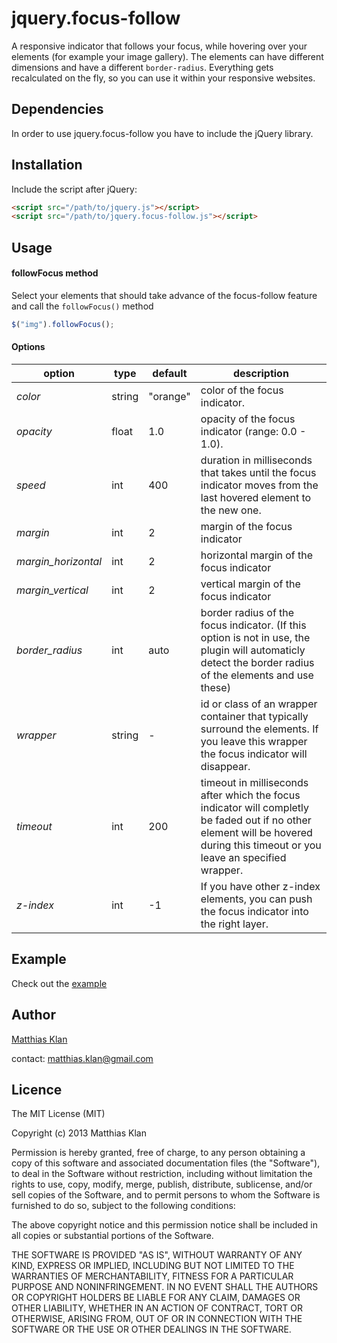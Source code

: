 # jquery.focus-follow

A responsive indicator that follows your focus, while hovering over your elements (for example your image gallery). The elements can have different dimensions and have a different `border-radius`. Everything gets recalculated on the fly, so you can use it within your responsive websites.

## Dependencies

In order to use jquery.focus-follow you have to include the jQuery library.

## Installation

Include the script after jQuery:

```html
<script src="/path/to/jquery.js"></script>
<script src="/path/to/jquery.focus-follow.js"></script>
```

## Usage

#### followFocus method

Select your elements that should take advance of the focus-follow feature and call the `followFocus()` method

```javascript
$("img").followFocus();
```

#### Options

<table>
<thead>
<tr>
   <th>option</th><th>type</th><th>default</th><th>description</th>
</tr>
</thead>
<tbody>
<tr>
   <td><i>color</i></td><td>string</td><td>"orange"</td><td>color of the focus indicator. </td>
</tr>
<tr>
   <td><i>opacity</i></td><td>float</td><td>1.0</td><td>opacity of the focus indicator (range: 0.0 - 1.0). </td>
</tr>
<tr>
   <td><i>speed</i></td><td>int</td><td>400</td><td>duration in milliseconds that takes until the focus indicator moves from the last hovered element to the new one.</td>
</tr>
<tr>
   <td><i>margin</i></td><td>int</td><td>2</td><td>margin of the focus indicator </td>
</tr>
<tr>
   <td><i>margin_horizontal</i></td><td>int</td><td>2</td><td>horizontal margin of the focus indicator </td>
<tr>
   <td><i>margin_vertical</i></td><td>int</td><td>2</td><td>vertical margin of the focus indicator </td>
<tr>
   <td><i>border_radius</i></td><td>int</td><td>auto</td><td>border radius of the focus indicator. (If this option is not in use, the plugin will automaticly detect the border radius of the elements and use these)</td>
</tr>
<tr>
   <td><i>wrapper</i></td><td>string</td><td>-</td><td>id or class of an wrapper container that typically surround the elements. If you leave this wrapper the focus indicator will disappear.</td>
</tr>
<tr>
   <td><i>timeout</i></td><td>int</td><td>200</td><td>timeout in milliseconds after which the focus indicator will completly be faded out if no other element will be hovered during this timeout or you leave an specified wrapper. </td>
</tr>
   <td><i>z-index</i></td><td>int</td><td>-1</td><td>If you have other z-index elements, you can push the focus indicator into the right layer.</td>
</tbody>

</table>


## Example

Check out the [example](https://github.com/vaceta/jquery-focus-follow/tree/master/examples) 


## Author

[Matthias Klan](https://github.com/vaceta/)

contact: matthias.klan@gmail.com 


## Licence

The MIT License (MIT)

Copyright (c) 2013 Matthias Klan

Permission is hereby granted, free of charge, to any person obtaining a copy of
this software and associated documentation files (the "Software"), to deal in
the Software without restriction, including without limitation the rights to
use, copy, modify, merge, publish, distribute, sublicense, and/or sell copies of
the Software, and to permit persons to whom the Software is furnished to do so,
subject to the following conditions:

The above copyright notice and this permission notice shall be included in all
copies or substantial portions of the Software.

THE SOFTWARE IS PROVIDED "AS IS", WITHOUT WARRANTY OF ANY KIND, EXPRESS OR
IMPLIED, INCLUDING BUT NOT LIMITED TO THE WARRANTIES OF MERCHANTABILITY, FITNESS
FOR A PARTICULAR PURPOSE AND NONINFRINGEMENT. IN NO EVENT SHALL THE AUTHORS OR
COPYRIGHT HOLDERS BE LIABLE FOR ANY CLAIM, DAMAGES OR OTHER LIABILITY, WHETHER
IN AN ACTION OF CONTRACT, TORT OR OTHERWISE, ARISING FROM, OUT OF OR IN
CONNECTION WITH THE SOFTWARE OR THE USE OR OTHER DEALINGS IN THE SOFTWARE.
